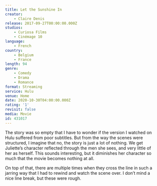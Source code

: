 ```yaml
---
title: Let the Sunshine In
creator:
    - Claire Denis
release: 2017-09-27T00:00:00.000Z
studios:
    - Curiosa Films
    - Cinémage 10
language:
    - French
country:
    - Belgium
    - France
length: 94
genre:
    - Comedy
    - Drama
    - Romance
format: Streaming
service: Hulu
venue: Home
date: 2020-10-30T04:00:00.000Z
rating: '1'
revisit: false
media: Movie
id: 431017
---
```


The story was so empty that I have to wonder if the version I watched on Hulu suffered from poor subtitles. But from the way the scenes were structured, I imagine that no, the story is just a lot of nothing. We get Juliette’s character reflected through the men she sees, and very little of her as herself. This sounds interesting, but it diminishes her character so much that the movie becomes nothing at all.

On top of that, there are multiple times when they cross the line in such a jarring way that I had to rewind and watch the scene over. I don’t mind a nice line break, but these were rough.
